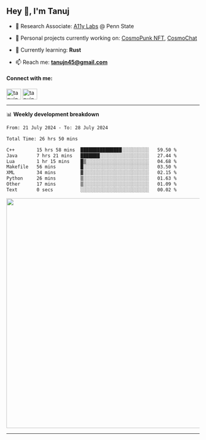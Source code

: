 <h2>Hey 👋, I'm Tanuj</h2>

- 🔬 Research Associate: [A11y Labs](https://a11y.ist.psu.edu/) @ Penn State 

- 🔭 Personal projects currently working on: [CosmoPunk NFT](https://github.com/tanujn45/CosmoNFT), [CosmoChat](https://github.com/tanujn45/CosmoChat)

- 🌱 Currently learning: **Rust**

- 📫 Reach me: **tanujn45@gmail.com**

<h4 align="left">Connect with me:</h4>
<p align="left">
<a href="https://twitter.com/tanujn45" target="blank"><img align="center" src="https://raw.githubusercontent.com/rahuldkjain/github-profile-readme-generator/master/src/images/icons/Social/twitter.svg" alt="tanujn45" height="28" width="38" /></a>
<a href="https://linkedin.com/in/tanujn45" target="blank"><img align="center" src="https://raw.githubusercontent.com/rahuldkjain/github-profile-readme-generator/master/src/images/icons/Social/linked-in-alt.svg" alt="tanujn45" height="28" width="38" /></a>
</p>

-------

📊 **Weekly development breakdown**
<!--START_SECTION:waka-->

```txt
From: 21 July 2024 - To: 28 July 2024

Total Time: 26 hrs 50 mins

C++        15 hrs 58 mins  ███████████████░░░░░░░░░░   59.50 %
Java       7 hrs 21 mins   ███████░░░░░░░░░░░░░░░░░░   27.44 %
Lua        1 hr 15 mins    █▒░░░░░░░░░░░░░░░░░░░░░░░   04.68 %
Makefile   56 mins         █░░░░░░░░░░░░░░░░░░░░░░░░   03.50 %
XML        34 mins         ▓░░░░░░░░░░░░░░░░░░░░░░░░   02.15 %
Python     26 mins         ▒░░░░░░░░░░░░░░░░░░░░░░░░   01.63 %
Other      17 mins         ▒░░░░░░░░░░░░░░░░░░░░░░░░   01.09 %
Text       0 secs          ░░░░░░░░░░░░░░░░░░░░░░░░░   00.02 %
```

<!--END_SECTION:waka-->

<img src="https://wakatime.com/share/@018e9abd-1aa4-4aa6-9db7-5ca3b999e810/4650b67a-98aa-46b4-b598-3d8a2451f0df.svg" width="600"/>

-------
